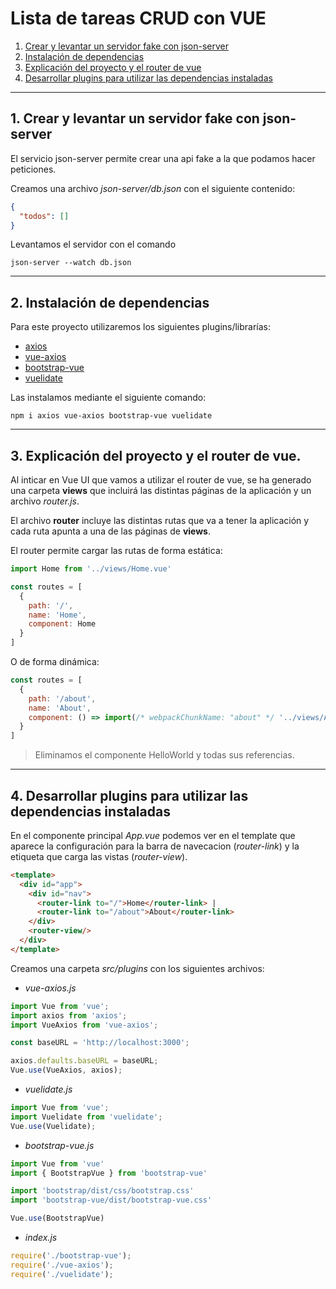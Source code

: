 # Lista de tareas CRUD con VUE

1. [Crear y levantar un servidor fake con json-server](#json-server)
2. [Instalación de dependencias](#dependencies)
3. [Explicación del proyecto y el router de vue](#router)
4. [Desarrollar plugins para utilizar las dependencias instaladas](#plugins)

<hr>

<a name="json-server"></a>

## 1. Crear y levantar un servidor fake con json-server

El servicio json-server permite crear una api fake a la que podamos hacer peticiones.

Creamos una archivo *json-server/db.json* con el siguiente contenido:

~~~json
{
  "todos": []
}
~~~

Levantamos el servidor con el comando 
~~~
json-server --watch db.json
~~~


<hr>

<a name="dependencies"></a>

## 2. Instalación de dependencias

Para este proyecto utilizaremos los siguientes plugins/librarías:

- [axios](https://github.com/axios/axios)
- [vue-axios](https://github.com/imcvampire/vue-axios)
- [bootstrap-vue](https://bootstrap-vue.org/)
- [vuelidate](https://vuelidate.js.org/)

Las instalamos mediante el siguiente comando:
~~~
npm i axios vue-axios bootstrap-vue vuelidate
~~~

<hr>

<a name="router"></a>

## 3. Explicación del proyecto y el router de vue.

Al inticar en Vue UI que vamos a utilizar el router de vue, se ha generado una carpeta **views** que incluirá las distintas páginas de la aplicación y un archivo *router.js*.

El archivo **router** incluye las distintas rutas que va a tener la aplicación y cada ruta apunta a una de las páginas de **views**.

El router permite cargar las rutas de forma estática:
~~~js
import Home from '../views/Home.vue'

const routes = [
  {
    path: '/',
    name: 'Home',
    component: Home
  }
]
~~~

O de forma dinámica: 
~~~js
const routes = [
  {
    path: '/about',
    name: 'About',
    component: () => import(/* webpackChunkName: "about" */ '../views/About.vue')
  }
]
~~~

> Eliminamos el componente HelloWorld y todas sus referencias.


<hr>

<a name="plugins"></a>

## 4. Desarrollar plugins para utilizar las dependencias instaladas

En el componente principal *App.vue* podemos ver en el template que aparece la configuración para la barra de navecacion (*router-link*) y la etiqueta que carga las vistas (*router-view*).

~~~html
<template>
  <div id="app">
    <div id="nav">
      <router-link to="/">Home</router-link> |
      <router-link to="/about">About</router-link>
    </div>
    <router-view/>
  </div>
</template>
~~~

Creamos una carpeta *src/plugins* con los siguientes archivos:

- *vue-axios.js*

~~~js
import Vue from 'vue';
import axios from 'axios';
import VueAxios from 'vue-axios';

const baseURL = 'http://localhost:3000';

axios.defaults.baseURL = baseURL;
Vue.use(VueAxios, axios);
~~~

- *vuelidate.js*

~~~js
import Vue from 'vue';
import Vuelidate from 'vuelidate';
Vue.use(Vuelidate);
~~~

- *bootstrap-vue.js*
~~~js
import Vue from 'vue'
import { BootstrapVue } from 'bootstrap-vue'

import 'bootstrap/dist/css/bootstrap.css'
import 'bootstrap-vue/dist/bootstrap-vue.css'

Vue.use(BootstrapVue)
~~~

- *index.js*

~~~js
require('./bootstrap-vue');
require('./vue-axios');
require('./vuelidate');
~~~

